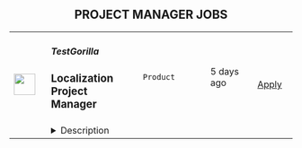 <div align="center"><h2>PROJECT MANAGER JOBS</h2></div><table><tr>
                <td width="100" height="100" rowspan="2">
                    <img src="https://weworkremotely.com/assets/IsotypeV2-1ebe3dd57673f3e8d02b7490bc0faaef55d6a95d3a4aaf17298bd3ed503ae7fe.svg" width="38px" height="auto">
                </td>
                <td width="300">
                    <h5>TestGorilla</h5>
                    <h3> Localization Project Manager</h3>
                </td>
                <td width="300">
                    <code>Product</code>
                </td>
                <td width="200">
                <text>5 days ago</text>
                </td>
                <td width="100" rowspan="2">
                <a href="https://weworkremotely.com/remote-jobs/testgorilla-localization-project-manager-1" align="right" target="_blank">Apply</a>
                </td>
            </tr>
            <tr>
                <td colspan="3">
                <details><summary>Description</summary>
                

<p>
  <strong>Headquarters:</strong> Amsterdam
    <br /><strong>URL:</strong> <a href="https://www.testgorilla.com/">https://www.testgorilla.com/</a>
</p>

<div>Hi,</div><div> </div><div>I’m Mafalda, International Expansion Team Lead at TestGorilla. We’re a fast-growing HR tech startup that helps teams make better hiring decisions, faster and bias-free.</div><div> </div><div>Over the past year, we’ve experienced tremendous growth. More than 8,000 companies have replaced CVs with our assessments to screen candidates in an unbiased and data-driven way.</div><div> </div><div>As we scale our efforts in 2022 and beyond, we’re looking for a <strong>Localization Project Manager </strong>who’s passionate about languages, localization and helping people land dream jobs.<br><br>
</div><div> </div><h1><strong>What’s in it for you?</strong></h1><ul>
<li>Helping shape a fast-growing HR tech startup as an early employee</li>
<li>Fully remote position with bright, motivated, and friendly colleagues around the world </li>
<li> €30,000- €36,000 compensation (based on experience and performance) + share appreciation rights (SARs)</li>
<li>Flexible hours and vacation</li>
<li>Paid parental leave </li>
<li>Remote working budget: €1,000 per year</li>
<li>Learning and development budget: 3.5% of salary</li>
</ul><div>
<br><br>
</div><h1><strong>The job in a nutshell</strong></h1><div>Localization at TestGorilla (or, as we like to call it, international expansion) is centered around linguistic excellence, a great team environment, and cutting-edge technology. We are responsible for the translation and cultural adaptation of everything TestGorilla creates, from our scientifically designed skills tests (ranging from coding to personality and cognitive ability tests) to beautiful user interfaces and marketing campaigns that attract customers worldwide. Our work is not just about translation, it’s about providing our customers and candidates with an experience that feels local.</div><div> </div><div>TestGorilla is a global SaaS product, so our International Expansion team needs to scale to support our goals.</div><div> </div><div>As the <strong>Localization Project Manager</strong>, you will work directly with the International Expansion Team Lead, develop key relationships with our third-party linguists and become a localization champion in our cross-functional internationalization team.</div><div>You are responsible for all elements of the localization workflow of our content, from request creation to job completion.</div><div><br></div><div>You are a highly motivated individual who works comfortably and autonomously in a fast-paced and sometimes ambiguous environment. You have a proven ability to manage priorities and projects and the right mix of organizational and communication skills. Are you ready to embark on this exciting journey with us?<br><br>
</div><h1> <strong>You’ll spend time on the following:</strong>
</h1><ul>
<li>Manage localization projects and requirements across stakeholders</li>
<li>Oversee end-to-end localization workflow using our translation management tools and systems</li>
<li>Drive high-quality output from localization vendors and freelancers</li>
<li>Manage independent projects within the program</li>
<li>Work cross-functionally with TestGorilla stakeholders to identify critical business blockers and collaborate to solve and optimize these</li>
<li>Identify and manage project risk through prioritization, bug management, and any other means necessary</li>
<li>Oversee the localization budget for your projects by gathering data on the cost, timeliness, and quality of your projects</li>
<li>Contribute to project kick-offs and meetings with cross-functional groups for planning</li>
<li>Promote international expansion to stakeholders<br><br>
</li>
</ul><div><br></div><h1><strong>Here’s what we are looking for:</strong></h1><ul>
<li>You are inspired by our mission to put <em>1 billion of people in dream jobs</em>
</li>
<li>You are fully aligned with <a href="https://www.testgorilla.com/careers/">our values</a>
</li>
<li>You have a strong knowledge of industry-standard localization tools</li>
<li>You have excellent written and verbal communication skills</li>
<li>You have strong analytical problem-solving skills</li>
<li>You are proactive and innovative by nature</li>
<li>You have strong attention to detail</li>
<li>You are comfortable with the ambiguity and pace of iteration of an early-stage startup</li>
</ul><div><br></div><div>
<em>We typically expect candidates with at least 3 y. of experience in localization projects that involve language launches, software, and/or creative content localization to have the skills mentioned above.<br></em><br>
</div><div> </div><h1><strong>Bonus points if…</strong></h1><ul>
<li>You have experience working in a SaaS company and a fast-growing startup</li>
<li>You are multilingual </li>
</ul><div><br></div><div><br></div><h1><strong>Interested?</strong></h1><div>We don’t offer rainbow glitter unicorns or dog-friendly offices (we literally don’t have an office), but we do offer real people, solid core values, and a product meant to give everyone a fair, unbiased chance at their dream jobs.</div><div>
<br>Here at TestGorilla, we eat our own dog food. We use our assessment platform to make sure we make the best hiring decisions, faster and bias-free.</div><div>
<br>So if this role sounds like a good fit for you, I’d like you to take an assessment so we can get a better idea of whether you would be the perfect fit for this role. It’s also a great opportunity for you to get to know our product!</div><div>
<br>If you’re hired, I’ll do everything I can to help you succeed at TestGorilla and throughout the rest of your career.</div><div><br></div>

<p><strong>To apply:</strong> <a href="https://weworkremotely.com/remote-jobs/testgorilla-localization-project-manager-1">https://weworkremotely.com/remote-jobs/testgorilla-localization-project-manager-1</a></p>

                </details>
                </td>
            </tr></table>